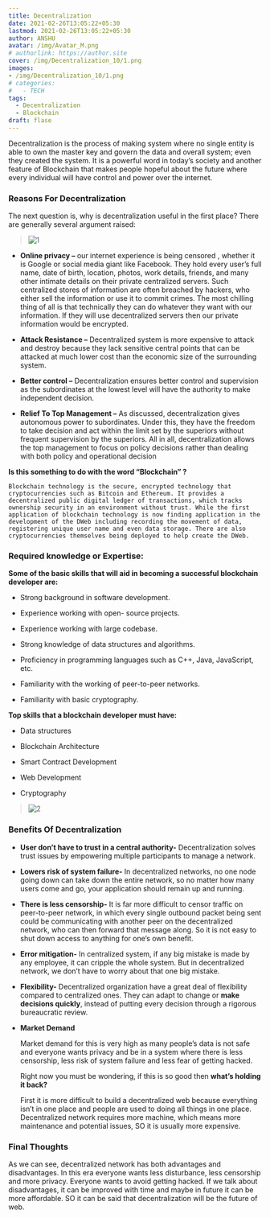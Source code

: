 ```yaml
---
title: Decentralization
date: 2021-02-26T13:05:22+05:30
lastmod: 2021-02-26T13:05:22+05:30
author: ANSHU
avatar: /img/Avatar_M.png
# authorlink: https://author.site
cover: /img/Decentralization_10/1.png
images: 
- /img/Decentralization_10/1.png
# categories:
#   - TECH
tags:
  - Decentralization
  - Blockchain
draft: flase
---
```


Decentralization is the process of making system where no single entity
is able to own the master key and govern the data and overall system;
even they created the system. It is a powerful word in today’s society
and another feature of Blockchain that makes people hopeful about the
future where every individual will have control and power over the internet.


<!--more-->

### Reasons For Decentralization

The next question is, why is decentralization useful in the first place?
There are generally several argument raised:

> ![1](/img/Decentralization_10/1.png)

-   **Online privacy –** our internet experience is being censored ,
    whether it is Google or social media giant like Facebook. They hold
    every user’s full name, date of birth, location, photos, work
    details, friends, and many other intimate details on their private
    centralized servers. Such centralized stores of information are
    often breached by hackers, who either sell the information or use it
    to commit crimes. The most chilling thing of all is that technically
    they can do whatever they want with our information. If they will
    use decentralized servers then our private information would
    be encrypted.

-   **Attack Resistance –** Decentralized system is more expensive to
    attack and destroy because they lack sensitive central points that
    can be attacked at much lower cost than the economic size of the
    surrounding system.

-   **Better control –** Decentralization ensures better control and
    supervision as the subordinates at the lowest level will have the
    authority to make independent decision.

-   **Relief To Top Management –** As discussed, decentralization gives
    autonomous power to subordinates. Under this, they have the freedom
    to take decision and act within the limit set by the superiors
    without frequent supervision by the superiors. All in all,
    decentralization allows the top management to focus on policy
    decisions rather than dealing with both policy and operational
    decision

**Is this something to do with the word “Blockchain” ?**

    Blockchain technology is the secure, encrypted technology that
    cryptocurrencies such as Bitcoin and Ethereum. It provides a
    decentralized public digital ledger of transactions, which tracks
    ownership security in an environment without trust. While the first
    application of blockchain technology is now finding application in the
    development of the DWeb including recording the movement of data,
    registering unique user name and even data storage. There are also
    cryptocurrencies themselves being deployed to help create the DWeb.

 ### Required knowledge or Expertise:

**Some of the basic skills that will aid in becoming a successful blockchain developer are:**

-   Strong background in software development.

-   Experience working with open- source projects.

-   Experience working with large codebase.

-   Strong knowledge of data structures and algorithms.

-   Proficiency in programming languages such as C++, Java,
    JavaScript, etc.

-   Familiarity with the working of peer-to-peer networks.

-   Familiarity with basic cryptography.


**Top skills that a blockchain developer must have:**

-   Data structures

-   Blockchain Architecture

-   Smart Contract Development

-   Web Development

-   Cryptography

> ![2](/img/Decentralization_10/2.png)

### Benefits Of Decentralization

-   **User don’t have to trust in a central authority-**
    Decentralization solves trust issues by empowering multiple
    participants to manage a network.

-   **Lowers risk of system failure-** In decentralized networks, no one
    node going down can take down the entire network, so no matter how
    many users come and go, your application should remain up
    and running.

-   **There is less censorship-** It is far more difficult to censor
    traffic on peer-to-peer network, in which every single outbound
    packet being sent could be communicating with another peer on the
    decentralized network, who can then forward that message along. So
    it is not easy to shut down access to anything for one’s
    own benefit.

-   **Error mitigation-** In centralized system, if any big mistake is
    made by any employee, it can cripple the whole system. But in
    decentralized network, we don’t have to worry about that one
    big mistake.

-   **Flexibility-** Decentralized organization have a great deal of
    flexibility compared to centralized ones. They can adapt to change
    or **make decisions quickly**, instead of putting every decision
    through a rigorous bureaucratic review.

-   **Market Demand**

    Market demand for this is very high as many people’s data is not
    safe and everyone wants privacy and be in a system where there is
    less censorship, less risk of system failure and less fear of
    getting hacked.

    Right now you must be wondering, if this is so good then **what’s holding it back?**

    First it is more difficult to build a decentralized web because
    everything isn’t in one place and people are used to doing all
    things in one place. Decentralized network requires more machine,
    which means more maintenance and potential issues, SO it is usually
    more expensive.

### Final Thoughts

 As we can see, decentralized network has both advantages and
 disadvantages. In this era everyone wants less disturbance, less
 censorship and more privacy. Everyone wants to avoid getting hacked.
 If we talk about disadvantages, it can be improved with time and maybe
 in future it can be more affordable. SO it can be said that
 decentralization will be the future of web.


